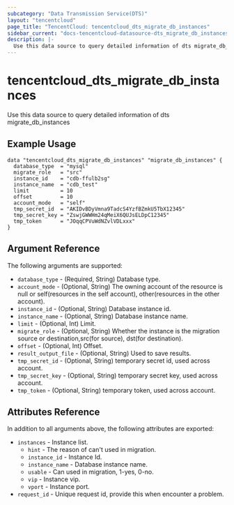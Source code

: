 ```yaml
---
subcategory: "Data Transmission Service(DTS)"
layout: "tencentcloud"
page_title: "TencentCloud: tencentcloud_dts_migrate_db_instances"
sidebar_current: "docs-tencentcloud-datasource-dts_migrate_db_instances"
description: |-
  Use this data source to query detailed information of dts migrate_db_instances
---
```


# tencentcloud_dts_migrate_db_instances

Use this data source to query detailed information of dts migrate_db_instances

## Example Usage

```hcl
data "tencentcloud_dts_migrate_db_instances" "migrate_db_instances" {
  database_type  = "mysql"
  migrate_role   = "src"
  instance_id    = "cdb-ffulb2sg"
  instance_name  = "cdb_test"
  limit          = 10
  offset         = 10
  account_mode   = "self"
  tmp_secret_id  = "AKIDvBDyVmna9TadcS4YzfBZmkU5TbX12345"
  tmp_secret_key = "ZswjGWWHm24qMeiX6QUJsELDpC12345"
  tmp_token      = "JOqqCPVuWdNZvlVDLxxx"
}
```

## Argument Reference

The following arguments are supported:

* `database_type` - (Required, String) Database type.
* `account_mode` - (Optional, String) The owning account of the resource is null or self(resources in the self account), other(resources in the other account).
* `instance_id` - (Optional, String) Database instance id.
* `instance_name` - (Optional, String) Database instance name.
* `limit` - (Optional, Int) Limit.
* `migrate_role` - (Optional, String) Whether the instance is the migration source or destination,src(for source), dst(for destination).
* `offset` - (Optional, Int) Offset.
* `result_output_file` - (Optional, String) Used to save results.
* `tmp_secret_id` - (Optional, String) temporary secret id, used across account.
* `tmp_secret_key` - (Optional, String) temporary secret key, used across account.
* `tmp_token` - (Optional, String) temporary token, used across account.

## Attributes Reference

In addition to all arguments above, the following attributes are exported:

* `instances` - Instance list.
  * `hint` - The reason of can&#39;t used in migration.
  * `instance_id` - Instance Id.
  * `instance_name` - Database instance name.
  * `usable` - Can used in migration, 1-yes, 0-no.
  * `vip` - Instance vip.
  * `vport` - Instance port.
* `request_id` - Unique request id, provide this when encounter a problem.


